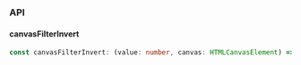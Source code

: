 

### API

#### canvasFilterInvert

```ts
const canvasFilterInvert: (value: number, canvas: HTMLCanvasElement) => HTMLCanvasElement;
```


